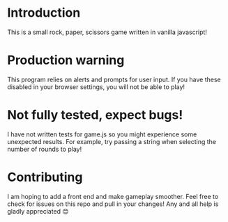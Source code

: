 # Introduction
This is a small rock, paper, scissors game written in vanilla javascript! 

# Production warning
This program relies on alerts and prompts for user input. If you have these disabled in your browser settings, you will not be able to play!

# Not fully tested, expect bugs!
I have not written tests for game.js so you might experience some unexpected results. 
For example, try passing a string when selecting the number of rounds to play!

# Contributing
I am hoping to add a front end and make gameplay smoother. Feel free to check for issues on this repo and pull in your changes!
Any and all help is gladly appreciated 😊
